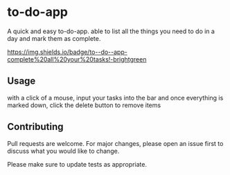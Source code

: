 
# to-do-app
A quick and easy to-do-app. able to list all the things you need to do in a day and mark them as complete.

https://img.shields.io/badge/to--do--app-complete%20all%20your%20tasks!-brightgreen
## Usage

with a click of a mouse, input your tasks into the bar and once everything is marked down, click the delete button to remove items

## Contributing
Pull requests are welcome. For major changes, please open an issue first to discuss what you would like to change.

Please make sure to update tests as appropriate.
